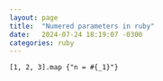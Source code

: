 ```yaml
---
layout: page
title:  "Numered parameters in ruby"
date:   2024-07-24 18:19:07 -0300
categories: ruby
---
```


```
[1, 2, 3].map {"n = #{_1}"}
```